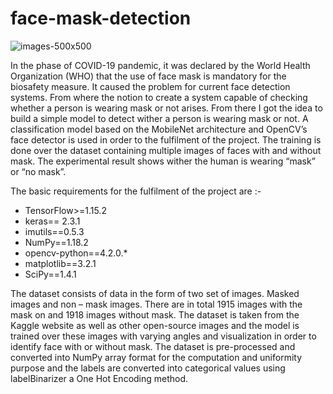 # face-mask-detection

![images-500x500](https://user-images.githubusercontent.com/52111130/169091862-65a32f6f-bfe3-40d6-acdd-e70fd8973551.jpeg) 


In the phase of COVID-19 pandemic, it was declared by the World Health Organization (WHO) that the use of face mask is mandatory for the biosafety measure. It caused the problem for current face detection systems. From where the notion to create a system capable of checking whether a person is wearing mask or not arises.
From there I got the idea to build a simple model to detect wither a person is wearing mask or not. A classification model based on the MobileNet architecture and OpenCV’s face detector is used in order to the fulfilment of the project. The training is done over the dataset containing multiple images of faces with and without mask. The experimental result shows wither the human is wearing “mask” or “no mask”.


The basic requirements for the fulfilment of the project are :-
- TensorFlow>=1.15.2
- keras== 2.3.1
- imutils==0.5.3
- NumPy==1.18.2
- opencv-python==4.2.0.*
- matplotlib==3.2.1
- SciPy==1.4.1


The dataset consists of data in the form of two set of images. Masked images and non – mask images. There are in total 1915 images with the mask on and 1918 images without mask.
The dataset is taken from the Kaggle website as well as other open-source images and the model is trained over these images with varying angles and visualization in order to identify face with or without mask.
The dataset is pre-processed and converted into NumPy array format for the computation and uniformity purpose and the labels are converted into categorical values using labelBinarizer a One Hot Encoding method.

